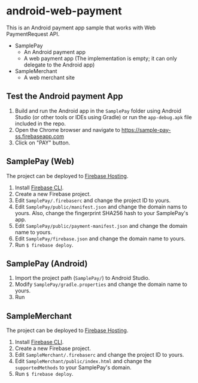 android-web-payment
===================

This is an Android payment app sample that works with Web PaymentRequest API.

- SamplePay
  - An Android payment app
  - A web payment app (The implementation is empty; it can only delegate to the Android app)
- SampleMerchant
  - A web merchant site

## Test the Android payment App

1. Build and run the Android app in the `SamplePay` folder using Android Studio (or other tools or IDEs using Gradle) or run the `app-debug.apk` file included in the repo.
2. Open the Chrome browser and navigate to  https://sample-pay-ss.firebaseapp.com
3. Click on "PAY" button.

## SamplePay (Web)

The project can be deployed to [Firebase Hosting](https://firebase.google.com/docs/hosting).

1. Install [Firebase CLI](https://firebase.google.com/docs/cli#install_the_firebase_cli).
2. Create a new Firebase project.
3. Edit `SamplePay/.firebaserc` and change the project ID to yours.
4. Edit `SamplePay/public/manifest.json` and change the domain nams to yours. Also, change the fingerprint SHA256 hash to your SamplePay's app.
5. Edit `SamplePay/public/payment-manifest.json` and change the domain name to yours.
6. Edit `SamplePay/firebase.json` and change the domain name to yours.
6. Run `$ firebase deploy`.

## SamplePay (Android)

1. Import the project path (`SamplePay/`) to Android Studio.
2. Modify `SamplePay/gradle.properties` and change the domain name to yours.
3. Run

## SampleMerchant

The project can be deployed to [Firebase Hosting](https://firebase.google.com/docs/hosting).

1. Install [Firebase CLI](https://firebase.google.com/docs/cli#install_the_firebase_cli).
2. Create a new Firebase project.
3. Edit `SampleMerchant/.firebaserc` and change the project ID to yours.
4. Edit `SampleMerchant/public/index.html` and change the `supportedMethods` to your SamplePay's domain.
5. Run `$ firebase deploy`.
